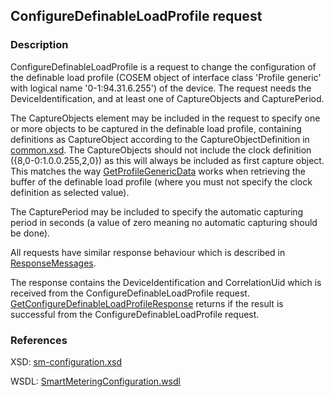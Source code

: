 ## ConfigureDefinableLoadProfile request

### Description
ConfigureDefinableLoadProfile is a request to change the configuration of the definable load profile (COSEM object of interface class 'Profile generic' with logical name '0-1:94.31.6.255') of the device. The request needs the DeviceIdentification, and at least one of CaptureObjects and CapturePeriod.

The CaptureObjects element may be included in the request to specify one or more objects to be captured in the definable load profile, containing definitions as CaptureObject according to the CaptureObjectDefinition in [common.xsd](https://github.com/OSGP/open-smart-grid-platform/blob/development/osgp/shared/osgp-ws-smartmetering/src/main/resources/schemas/common.xsd).
The CaptureObjects should not include the clock definition ({8,0-0:1.0.0.255,2,0}) as this will always be included as first capture object. This matches the way [GetProfileGenericData](./GetProfileGenericData.md) works when retrieving the buffer of the definable load profile (where you must not specify the clock definition as selected value).

The CapturePeriod may be included to specify the automatic capturing period in seconds (a value of zero meaning no automatic capturing should be done).

All requests have similar response behaviour which is described in [ResponseMessages](./ResponseMessages.md).

The response contains the DeviceIdentification and CorrelationUid which is received from the ConfigureDefinableLoadProfile request. [GetConfigureDefinableLoadProfileResponse](GetConfigureDefinableLoadProfileResponse.md) returns if the result is successful from the ConfigureDefinableLoadProfile request.

### References

XSD: [sm-configuration.xsd](https://github.com/OSGP/open-smart-grid-platform/blob/development/osgp/shared/osgp-ws-smartmetering/src/main/resources/schemas/sm-configuration.xsd)

WSDL: [SmartMeteringConfiguration.wsdl](https://github.com/OSGP/open-smart-grid-platform/blob/development/osgp/shared/osgp-ws-smartmetering/src/main/resources/SmartMeteringConfiguration.wsdl)
